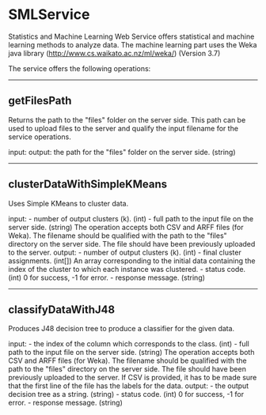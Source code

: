 SMLService
==========

Statistics and Machine Learning Web Service offers statistical and machine learning methods to analyze data.
The machine learning part uses the Weka java library (http://www.cs.waikato.ac.nz/ml/weka/) (Version 3.7)

The service offers the following operations:

-------------
getFilesPath
-------------
Returns the path to the "files" folder on the server side. This path can be used to upload files to the server and qualify the input filename for the service operations.

input:
output: the path for the "files" folder on the server side. (string)

---------------------------
clusterDataWithSimpleKMeans
---------------------------
Uses Simple KMeans to cluster data.

input:  - number of output clusters (k). (int)
        - full path to the input file on the server side. (string) The operation accepts both CSV and ARFF files (for Weka). The filename should be qualified with the path to the "files" directory on the server side. The file should have been previously uploaded to the server.
output: - number of output clusters (k). (int)
        - final cluster assignments. (int[]) An array corresponding to the initial data containing the index of the cluster to which each instance was clustered.
        - status code. (int) 0 for success, -1 for error.
        - response message. (string)  
        
---------------------------
classifyDataWithJ48
---------------------------
Produces J48 decision tree to produce a classifier for the given data.

input:  - the index of the column which corresponds to the class. (int)
        - full path to the input file on the server side. (string) The operation accepts both CSV and ARFF files (for Weka). The filename should be qualified with the path to the "files" directory on the server side. The file should have been previously uploaded to the server. If CSV is provided, it has to be made sure that the first line of the file has the labels for the data.
output: - the output decision tree as a string. (string)
        - status code. (int) 0 for success, -1 for error.
        - response message. (string)         